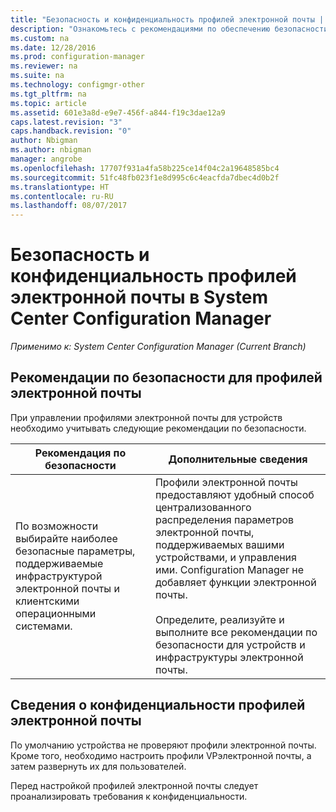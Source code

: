 ```yaml
---
title: "Безопасность и конфиденциальность профилей электронной почты | Документы Майкрософт"
description: "Ознакомьтесь с рекомендациями по обеспечению безопасности при управлении профилями электронной почты для устройств в System Center Configuration Manager."
ms.custom: na
ms.date: 12/28/2016
ms.prod: configuration-manager
ms.reviewer: na
ms.suite: na
ms.technology: configmgr-other
ms.tgt_pltfrm: na
ms.topic: article
ms.assetid: 601e3a8d-e9e7-456f-a844-f19c3dae12a9
caps.latest.revision: "3"
caps.handback.revision: "0"
author: Nbigman
ms.author: nbigman
manager: angrobe
ms.openlocfilehash: 17707f931a4fa58b225ce14f04c2a19648585bc4
ms.sourcegitcommit: 51fc48fb023f1e8d995c6c4eacfda7dbec4d0b2f
ms.translationtype: HT
ms.contentlocale: ru-RU
ms.lasthandoff: 08/07/2017
---
```

# <a name="security-and-privacy-for-email-profiles-in-system-center-configuration-manager"></a>Безопасность и конфиденциальность профилей электронной почты в System Center Configuration Manager

*Применимо к: System Center Configuration Manager (Current Branch)*

## <a name="security-best-practices-for-email-profiles"></a>Рекомендации по безопасности для профилей электронной почты  
 При управлении профилями электронной почты для устройств необходимо учитывать следующие рекомендации по безопасности.  

|Рекомендация по безопасности|Дополнительные сведения|  
|----------------------------|----------------------|  
|По возможности выбирайте наиболее безопасные параметры, поддерживаемые инфраструктурой электронной почты и клиентскими операционными системами.|Профили электронной почты предоставляют удобный способ централизованного распределения параметров электронной почты, поддерживаемых вашими устройствами, и управления ими. Configuration Manager не добавляет функции электронной почты.<br /><br /> Определите, реализуйте и выполните все рекомендации по безопасности для устройств и инфраструктуры электронной почты.|  

## <a name="privacy-information-for-email-profiles"></a>Сведения о конфиденциальности профилей электронной почты  
 По умолчанию устройства не проверяют профили электронной почты. Кроме того, необходимо настроить профили VPэлектронной почты, а затем развернуть их для пользователей.  

 Перед настройкой профилей электронной почты следует проанализировать требования к конфиденциальности.  
